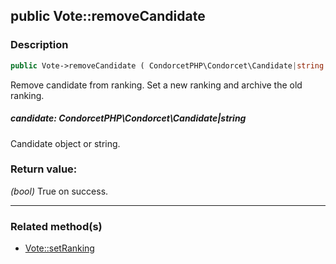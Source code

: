 ## public Vote::removeCandidate

### Description    

```php
public Vote->removeCandidate ( CondorcetPHP\Condorcet\Candidate|string candidate ) : bool
```

Remove candidate from ranking. Set a new ranking and archive the old ranking.
    

##### **candidate:** *CondorcetPHP\Condorcet\Candidate|string*   
Candidate object or string.    


### Return value:   

*(bool)* True on success.


---------------------------------------

### Related method(s)      

* [Vote::setRanking](../Vote%20Class/public%20Vote--setRanking.md)    
